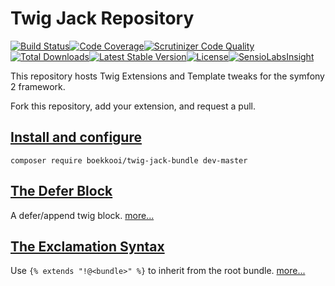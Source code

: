 Twig Jack Repository
=============
[![Build Status](https://travis-ci.org/boekkooi/TwigJackBundle.svg?branch=master)](https://travis-ci.org/boekkooi/TwigJackBundle)[![Code Coverage](https://scrutinizer-ci.com/g/boekkooi/TwigJackBundle/badges/coverage.png?b=master)](https://scrutinizer-ci.com/g/boekkooi/TwigJackBundle/?branch=master)[![Scrutinizer Code Quality](https://scrutinizer-ci.com/g/boekkooi/TwigJackBundle/badges/quality-score.png?b=master)](https://scrutinizer-ci.com/g/boekkooi/TwigJackBundle/?branch=master)[![Total Downloads](https://poser.pugx.org/boekkooi/twig-jack-bundle/downloads.svg)](https://packagist.org/packages/boekkooi/twig-jack-bundle)[![Latest Stable Version](https://poser.pugx.org/boekkooi/twig-jack-bundle/v/stable.svg)](https://packagist.org/packages/boekkooi/twig-jack-bundle)[![License](https://poser.pugx.org/boekkooi/twig-jack-bundle/license.svg)](https://packagist.org/packages/boekkooi/twig-jack-bundle)[![SensioLabsInsight](https://insight.sensiolabs.com/projects/53a6e635-78ef-4c6c-be8d-760e978839ff/mini.png)](https://insight.sensiolabs.com/projects/53a6e635-78ef-4c6c-be8d-760e978839ff)

This repository hosts Twig Extensions and Template tweaks for the symfony 2 framework.

Fork this repository, add your extension, and request a pull.

[Install and configure](doc/configuration.md)
-------------
`composer require boekkooi/twig-jack-bundle dev-master`
    
[The Defer Block](doc/twig-defer.md)
-------------
A defer/append twig block. [more...](doc/twig-defer.md)

[The Exclamation Syntax](doc/templating-exclamation.md)
-------------
Use `{% extends "!@<bundle>" %}` to inherit from the root bundle. [more...](doc/templating-exclamation.md)
